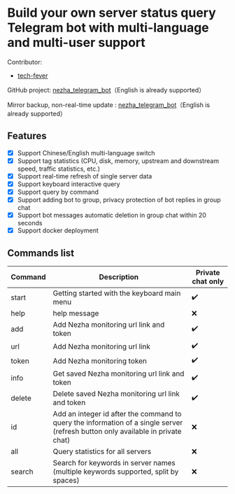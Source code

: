 # Build your own server status query Telegram bot with multi-language and multi-user support
Contributor: 
+ [tech-fever](https://github.com/tech-fever)

GitHub project: [nezha_telegram_bot](https://github.com/tech-fever/nezha_telegram_bot)（English is already supported）  

Mirror backup, non-real-time update : [nezha_telegram_bot](https://github.com/nezhahq/nezha_telegram_bot)（English is already supported）  

## Features

- [x] Support Chinese/English multi-language switch
- [x] Support tag statistics (CPU, disk, memory, upstream and downstream speed, traffic statistics, etc.)
- [x] Support real-time refresh of single server data
- [x] Support keyboard interactive query
- [x] Support query by command
- [x] Support adding bot to group, privacy protection of bot replies in group chat
- [x] Support bot messages automatic deletion in group chat within 20 seconds
- [x] Support docker deployment

## Commands list

Command | Description | Private chat only
--- | --- | ---
start | Getting started with the keyboard main menu | ✔️
help | help message | ❌
add | Add Nezha monitoring url link and token | ✔️
url | Add Nezha monitoring url link | ✔️
token | Add Nezha monitoring token | ✔️
info | Get saved Nezha monitoring url link and token | ✔️
delete | Delete saved Nezha monitoring url link and token | ✔️
id | Add an integer id after the command to query the information of a single server (refresh button only available in private chat) | ❌
all | Query statistics for all servers | ❌
search | Search for keywords in server names (multiple keywords supported, split by spaces) | ❌

